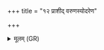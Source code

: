 +++
title = "१२ प्राशीद् वरुणस्योदरेण"

+++
<details><summary>मूलम् (GR)</summary>

(…) +++(see 1abc)+++  
(…) प्राशीद् वरुणस्योदरेण ॥
</details>